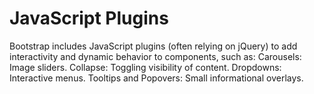 # JavaScript Plugins
Bootstrap includes JavaScript plugins (often relying on jQuery) to add interactivity and dynamic behavior to components, such as:
Carousels: Image sliders.
Collapse: Toggling visibility of content.
Dropdowns: Interactive menus.
Tooltips and Popovers: Small informational overlays.